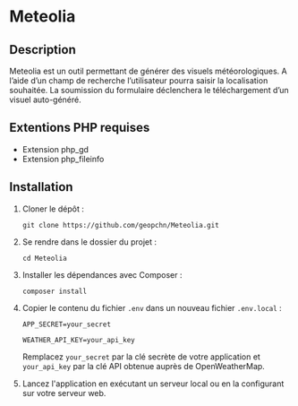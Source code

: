 # Meteolia

## Description

Meteolia est un outil permettant de générer des visuels météorologiques. A l’aide d’un champ de recherche l’utilisateur pourra saisir la localisation souhaitée. La soumission du formulaire déclenchera le téléchargement d’un visuel auto-généré.

## Extentions PHP requises

- Extension php_gd
- Extension php_fileinfo

## Installation

1. Cloner le dépôt :

    `git clone https://github.com/geopchn/Meteolia.git`

3. Se rendre dans le dossier du projet :

    `cd Meteolia`

4. Installer les dépendances avec Composer :

    `composer install`

5. Copier le contenu du fichier `.env` dans un nouveau fichier `.env.local` :

    `APP_SECRET=your_secret`

    `WEATHER_API_KEY=your_api_key`

    Remplacez `your_secret` par la clé secrète de votre application et `your_api_key` par la clé API obtenue auprès de OpenWeatherMap.

5.  Lancez l'application en exécutant un serveur local ou en la configurant sur votre serveur web.